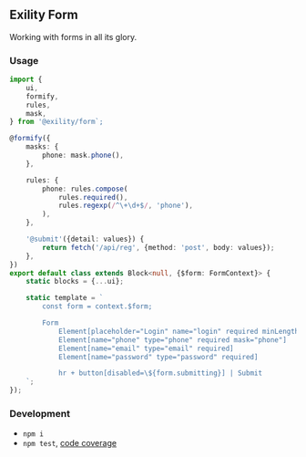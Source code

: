 Exility Form
------------
Working with forms in all its glory.


### Usage

```ts
import {
	ui,
	formify,
	rules,
	mask,
} from '@exility/form`;

@formify({
	masks: {
		phone: mask.phone(),
	},

	rules: {
		phone: rules.compose(
			rules.required(),
			rules.regexp(/^\+\d+$/, 'phone'),
		),
	},

	'@submit'({detail: values}) {
		return fetch('/api/reg', {method: 'post', body: values});
	},
})
export default class extends Block<null, {$form: FormContext}> {
	static blocks = {...ui};

	static template = `
		const form = context.$form;

		Form
			Element[placeholder="Login" name="login" required minLength="3" maxLength="32"]
			Element[name="phone" type="phone" required mask="phone"]
			Element[name="email" type="email" required]
			Element[name="password" type="password" required]

			hr + button[disabled=\${form.submitting}] | Submit
	`;
});
```


### Development

 - `npm i`
 - `npm test`, [code coverage](./coverage/lcov-report/index.html)
